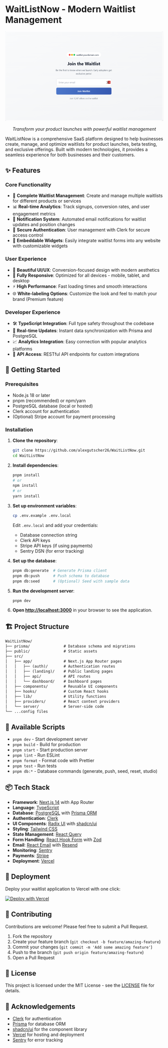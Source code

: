 # WaitListNow - Modern Waitlist Management

<div align="center">
  <img src="public/thumbnailnew.png" alt="WaitListNow Dashboard" width="800px" />
  <p><em>Transform your product launches with powerful waitlist management</em></p>
</div>

WaitListNow is a comprehensive SaaS platform designed to help businesses create, manage, and optimize waitlists for product launches, beta testing, and exclusive offerings. Built with modern technologies, it provides a seamless experience for both businesses and their customers.

## ✨ Features

### Core Functionality
- 🚀 **Complete Waitlist Management**: Create and manage multiple waitlists for different products or services
- 📊 **Real-time Analytics**: Track signups, conversion rates, and user engagement metrics
- 🔔 **Notification System**: Automated email notifications for waitlist updates and position changes
- 🔐 **Secure Authentication**: User management with Clerk for secure access control
- 🎯 **Embeddable Widgets**: Easily integrate waitlist forms into any website with customizable widgets

### User Experience
- 🎨 **Beautiful UI/UX**: Conversion-focused design with modern aesthetics
- 📱 **Fully Responsive**: Optimized for all devices - mobile, tablet, and desktop
- ⚡ **High Performance**: Fast loading times and smooth interactions
- 🌐 **White-labeling Options**: Customize the look and feel to match your brand (Premium feature)

### Developer Experience
- 🛠️ **TypeScript Integration**: Full type safety throughout the codebase
- 🔄 **Real-time Updates**: Instant data synchronization with Prisma and PostgreSQL
- 📈 **Analytics Integration**: Easy connection with popular analytics platforms
- 🔌 **API Access**: RESTful API endpoints for custom integrations

## 🚀 Getting Started

### Prerequisites

- Node.js 18 or later
- pnpm (recommended) or npm/yarn
- PostgreSQL database (local or hosted)
- Clerk account for authentication
- (Optional) Stripe account for payment processing

### Installation

1. **Clone the repository**:

   ```bash
   git clone https://github.com/alexgutscher26/WaitListNow.git
   cd WaitListNow
   ```

2. **Install dependencies**:

   ```bash
   pnpm install
   # or
   npm install
   # or
   yarn install
   ```

3. **Set up environment variables**:

   ```bash
   cp .env.example .env.local
   ```
   
   Edit `.env.local` and add your credentials:
   - Database connection string
   - Clerk API keys
   - Stripe API keys (if using payments)
   - Sentry DSN (for error tracking)

4. **Set up the database**:

   ```bash
   pnpm db:generate  # Generate Prisma client
   pnpm db:push      # Push schema to database
   pnpm db:seed      # (Optional) Seed with sample data
   ```

5. **Run the development server**:

   ```bash
   pnpm dev
   ```

6. **Open [http://localhost:3000](http://localhost:3000)** in your browser to see the application.

## 🏗️ Project Structure

```
WaitListNow/
├── prisma/               # Database schema and migrations
├── public/               # Static assets
├── src/
│   ├── app/              # Next.js App Router pages
│   │   ├── (auth)/       # Authentication routes
│   │   ├── (landing)/    # Public landing pages
│   │   ├── api/          # API routes
│   │   └── dashboard/    # Dashboard pages
│   ├── components/       # Reusable UI components
│   ├── hooks/            # Custom React hooks
│   ├── lib/              # Utility functions
│   ├── providers/        # React context providers
│   └── server/           # Server-side code
└── ...config files
```

## 🔧 Available Scripts

- `pnpm dev` - Start development server
- `pnpm build` - Build for production
- `pnpm start` - Start production server
- `pnpm lint` - Run ESLint
- `pnpm format` - Format code with Prettier
- `pnpm test` - Run tests
- `pnpm db:*` - Database commands (generate, push, seed, reset, studio)

## 📦 Tech Stack

- **Framework**: [Next.js 14](https://nextjs.org/) with App Router
- **Language**: [TypeScript](https://www.typescriptlang.org/)
- **Database**: [PostgreSQL](https://www.postgresql.org/) with [Prisma ORM](https://www.prisma.io/)
- **Authentication**: [Clerk](https://clerk.com/)
- **UI Components**: [Radix UI](https://www.radix-ui.com/) with [shadcn/ui](https://ui.shadcn.com/)
- **Styling**: [Tailwind CSS](https://tailwindcss.com/)
- **State Management**: [React Query](https://tanstack.com/query)
- **Form Handling**: [React Hook Form](https://react-hook-form.com/) with [Zod](https://zod.dev/)
- **Email**: [React Email](https://react.email/) with [Resend](https://resend.com/)
- **Monitoring**: [Sentry](https://sentry.io/)
- **Payments**: [Stripe](https://stripe.com/)
- **Deployment**: [Vercel](https://vercel.com/)

## 🚢 Deployment

Deploy your waitlist application to Vercel with one click:

[![Deploy with Vercel](https://vercel.com/button)](https://vercel.com/new/clone?repository-url=https%3A%2F%2Fgithub.com%2Falexgutscher26%2FWaitListNow&env=DATABASE_URL,NEXT_PUBLIC_CLERK_PUBLISHABLE_KEY,CLERK_SECRET_KEY,NEXT_PUBLIC_APP_URL,STRIPE_SECRET_KEY,NEXT_PUBLIC_STRIPE_PUBLISHABLE_KEY,NEXT_PUBLIC_SENTRY_DSN&project-name=waitlistnow&repository-name=waitlistnow)

## 🤝 Contributing

Contributions are welcome! Please feel free to submit a Pull Request.

1. Fork the repository
2. Create your feature branch (`git checkout -b feature/amazing-feature`)
3. Commit your changes (`git commit -m 'Add some amazing feature'`)
4. Push to the branch (`git push origin feature/amazing-feature`)
5. Open a Pull Request

## 📝 License

This project is licensed under the MIT License - see the [LICENSE](LICENSE) file for details.

## 🙏 Acknowledgements

- [Clerk](https://clerk.com) for authentication
- [Prisma](https://www.prisma.io/) for database ORM
- [shadcn/ui](https://ui.shadcn.com) for the component library
- [Vercel](https://vercel.com) for hosting and deployment
- [Sentry](https://sentry.io) for error tracking
